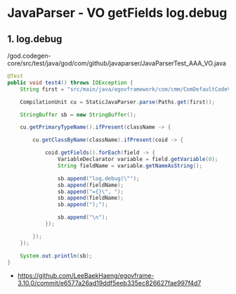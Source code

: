 # JavaParser - VO getFields log.debug

## 1. log.debug

/god.codegen-core/src/test/java/god/com/github/javaparser/JavaParserTest_AAA_VO.java

```java
@Test
public void test4() throws IOException {
	String first = "src/main/java/egovframework/com/cmm/ComDefaultCodeVO.java";

	CompilationUnit cu = StaticJavaParser.parse(Paths.get(first));

	StringBuffer sb = new StringBuffer();

	cu.getPrimaryTypeName().ifPresent(className -> {

		cu.getClassByName(className).ifPresent(coid -> {

			coid.getFields().forEach(field -> {
				VariableDeclarator variable = field.getVariable(0);
				String fieldName = variable.getNameAsString();

				sb.append("log.debug(\"");
				sb.append(fieldName);
				sb.append("={}\", ");
				sb.append(fieldName);
				sb.append(");");

				sb.append("\n");
			});

		});
	});

	System.out.println(sb);
}
```

- https://github.com/LeeBaekHaeng/egovframe-3.10.0/commit/e6577a26ad19ddf5eeb335ec826627fae997f4d7
